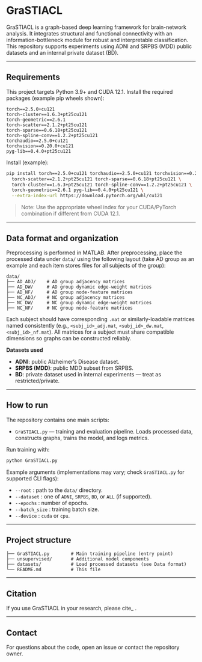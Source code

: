 # GraSTIACL

GraSTIACL is a graph-based deep learning framework for brain-network analysis. It integrates structural and functional connectivity with an information-bottleneck module for robust and interpretable classification. This repository supports experiments using ADNI and SRPBS (MDD) public datasets and an internal private dataset (BD).

---

## Requirements

This project targets Python 3.9+ and CUDA 12.1. Install the required packages (example pip wheels shown):

```
torch==2.5.0+cu121
torch-cluster==1.6.3+pt25cu121
torch-geometric==2.6.1
torch-scatter==2.1.2+pt25cu121
torch-sparse==0.6.18+pt25cu121
torch-spline-conv==1.2.2+pt25cu121
torchaudio==2.5.0+cu121
torchvision==0.20.0+cu121
pyg-lib==0.4.0+pt25cu121
```

Install (example):

```bash
pip install torch==2.5.0+cu121 torchaudio==2.5.0+cu121 torchvision==0.20.0+cu121 \
  torch-scatter==2.1.2+pt25cu121 torch-sparse==0.6.18+pt25cu121 \
  torch-cluster==1.6.3+pt25cu121 torch-spline-conv==1.2.2+pt25cu121 \
  torch-geometric==2.6.1 pyg-lib==0.4.0+pt25cu121 \
  --extra-index-url https://download.pytorch.org/whl/cu121
```

> Note: Use the appropriate wheel index for your CUDA/PyTorch combination if different from CUDA 12.1.

---

## Data format and organization

Preprocessing is performed in MATLAB. After preprocessing, place the processed data under `data/` using the following layout (take AD group as an example and each item stores files for all subjects of the group):

```
data/
├── AD_ADJ/    # AD group adjacency matrices
├── AD_DW/     # AD group dynamic edge-weight matrices
├── AD_NF/     # AD group node-feature matrices
├── NC_ADJ/    # NC group adjacency matrices
├── NC_DW/     # NC group dynamic edge-weight matrices
├── NC_NF/     # NC group node-feature matrices

```

Each subject should have corresponding `.mat` or similarly-loadable matrices named consistently (e.g., `<subj_id>_adj.mat`, `<subj_id>_dw.mat`, `<subj_id>_nf.mat`). All matrices for a subject must share compatible dimensions so graphs can be constructed reliably.

**Datasets used**

- **ADNI**: public Alzheimer’s Disease dataset.
- **SRPBS (MDD)**: public MDD subset from SRPBS.
- **BD**: private dataset used in internal experiments — treat as restricted/private.

---

## How to run

The repository contains one main scripts:

- `GraSTIACL.py` — training and evaluation pipeline. Loads processed data, constructs graphs, trains the model, and logs metrics.

Run training with:

```bash
python GraSTIACL.py
```

Example arguments (implementations may vary; check `GraSTIACL.py` for supported CLI flags):

- `--root` : path to the `data/` directory.
- `--dataset` : one of `ADNI`, `SRPBS`, `BD`, or `ALL` (if supported).
- `--epochs` : number of epochs.
- `--batch_size` : training batch size.
- `--device` : `cuda` or `cpu`.

---

## Project structure

```
├── GraSTIACL.py        # Main training pipeline (entry point)
├── unsupervised/       # Additional model components
├── datasets/           # Load processed datasets (see Data format)
└── README.md           # This file
```

---

## Citation

If you use GraSTIACL in your research, please cite_ .

---

## Contact

For questions about the code, open an issue or contact the repository owner.

